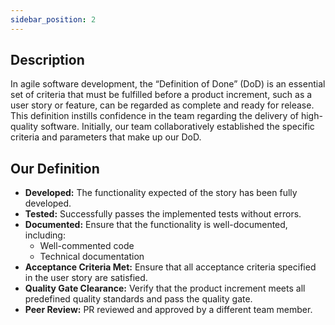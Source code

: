 ```yaml
---
sidebar_position: 2
---
```


## Description

In agile software development, the “Definition of Done” (DoD) is an essential set of criteria that must be fulfilled before a product increment, such as a user story or feature, can be regarded as complete and ready for release. This definition instills confidence in the team regarding the delivery of high-quality software. Initially, our team collaboratively established the specific criteria and parameters that make up our DoD.

## Our Definition

- **Developed:** The functionality expected of the story has been fully developed.
- **Tested:** Successfully passes the implemented tests without errors.
- **Documented:** Ensure that the functionality is well-documented, including:
  - Well-commented code
  - Technical documentation
- **Acceptance Criteria Met:** Ensure that all acceptance criteria specified in the user story are satisfied.
- **Quality Gate Clearance:** Verify that the product increment meets all predefined quality standards and pass the quality gate.
- **Peer Review:** PR reviewed and approved by a different team member.

